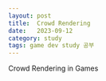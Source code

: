 ```yaml
---
layout: post
title:  Crowd Rendering
date:   2023-09-12
category: study
tags: game dev study 공부
---
```



Crowd Rendering in Games

